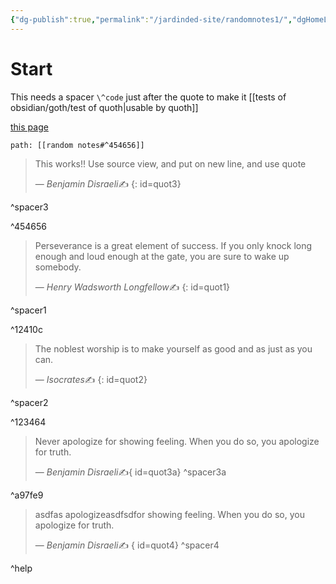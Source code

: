 ```yaml
---
{"dg-publish":true,"permalink":"/jardinded-site/randomnotes1/","dgHomeLink":true,"dgPassFrontmatter":false}
---
```


# Start
This needs a spacer  `\^code` just after the quote to make it [[tests of obsidian/goth/test of quoth|usable by quoth]]

[this page](https://jardindeD.netlify.app/jardinded-site/randomnotes1/)

```quoth
path: [[random notes#^454656]]
```

> This works!! Use source view, and put on new line, and use quote
>
> &mdash; <cite>Benjamin Disraeli</cite>✍️ 
{: id=quot3}

^spacer3

^454656

> Perseverance is a great element of success. If you only knock long enough and loud enough at the gate, you are sure to wake up somebody.
>
> &mdash; <cite>Henry Wadsworth Longfellow</cite>✍️
{: id=quot1}

^spacer1

^12410c



> The noblest worship is to make yourself as good and as just as you can.
>
> &mdash; <cite>Isocrates</cite>✍️ 
{: id=quot2}

^spacer2

^123464


> Never apologize for showing feeling. When you do so, you apologize for truth.
>
> &mdash; <cite>Benjamin Disraeli</cite>✍️{ id=quot3a}
^spacer3a



^a97fe9


> asdfas apologizeasdfsdfor showing feeling. When you do so, you apologize for truth.
>
> &mdash; <cite>Benjamin Disraeli</cite>✍️
> { id=quot4}
^spacer4

^help
